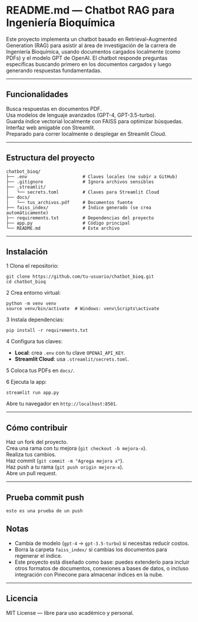 # README.md — Chatbot RAG para Ingeniería Bioquímica

Este proyecto implementa un chatbot basado en Retrieval-Augmented Generation (RAG) para asistir al área de investigación de la carrera de Ingeniería Bioquímica, usando documentos cargados localmente (como PDFs) y el modelo GPT de OpenAI. El chatbot responde preguntas específicas buscando primero en los documentos cargados y luego generando respuestas fundamentadas.

---

## Funcionalidades
 Busca respuestas en documentos PDF.  
 Usa modelos de lenguaje avanzados (GPT-4, GPT-3.5-turbo).  
 Guarda índice vectorial localmente con FAISS para optimizar búsquedas.  
 Interfaz web amigable con Streamlit.  
 Preparado para correr localmente o desplegar en Streamlit Cloud.

---

##  Estructura del proyecto

```
chatbot_bioq/
├── .env                     # Claves locales (no subir a GitHub)
├── .gitignore               # Ignora archivos sensibles
├── .streamlit/
│   └── secrets.toml         # Claves para Streamlit Cloud
├── docs/
│   └── tus_archivos.pdf     # Documentos fuente
├── faiss_index/             # Índice generado (se crea automáticamente)
├── requirements.txt         # Dependencias del proyecto
├── app.py                   # Código principal
└── README.md                # Este archivo
```

---

##  Instalación

1 Clona el repositorio:
```
git clone https://github.com/tu-usuario/chatbot_bioq.git
cd chatbot_bioq
```

2 Crea entorno virtual:
```
python -m venv venv
source venv/bin/activate  # Windows: venv\Scripts\activate
```

3 Instala dependencias:
```
pip install -r requirements.txt
```

4 Configura tus claves:
- **Local**: crea `.env` con tu clave `OPENAI_API_KEY`.
- **Streamlit Cloud**: usa `.streamlit/secrets.toml`.

5 Coloca tus PDFs en `docs/`.

6 Ejecuta la app:
```
streamlit run app.py
```

Abre tu navegador en `http://localhost:8501`.

---

##  Cómo contribuir
 Haz un fork del proyecto.  
 Crea una rama con tu mejora (`git checkout -b mejora-x`).  
 Realiza tus cambios.  
 Haz commit (`git commit -m "Agrega mejora x"`).  
 Haz push a tu rama (`git push origin mejora-x`).  
 Abre un pull request.

---

## Prueba commit push
    esto es una prueba de un push

##  Notas
- Cambia de modelo (`gpt-4` → `gpt-3.5-turbo`) si necesitas reducir costos.
- Borra la carpeta `faiss_index/` si cambias los documentos para regenerar el índice.
- Este proyecto está diseñado como base: puedes extenderlo para incluir otros formatos de documentos, conexiones a bases de datos, o incluso integración con Pinecone para almacenar índices en la nube.

---

##  Licencia
MIT License — libre para uso académico y personal.